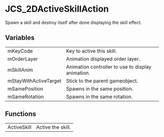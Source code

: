 # JCS_2DActiveSkillAction

Spawn a skill and destroy itself after done displaying the skill effect.


## Variables

<table>
  <tr>
    <td>mKeyCode</td>
    <td>Key to active this skill.</td>
  </tr>
  <tr>
    <td>mOrderLayer</td>
    <td>Animation displayed order layer.</td>
  </tr>
  <tr>
    <td>mSkillAnim</td>
    <td>Animation controller to use to display animation.</td>
  </tr>
  <tr>
    <td>mStayWithActiveTarget</td>
    <td>Stick to the parent gameobject.</td>
  </tr>
  <tr>
    <td>mSamePosition</td>
    <td>Spawns in the same position.</td>
  </tr>
  <tr>
    <td>mSameRotation</td>
    <td>Spawns in the same rotation.</td>
  </tr>
</table>


## Functions

<table>
  <tr>
    <td>ActiveSkill</td>
    <td>Active the skill.</td>
  </tr>
</table>
